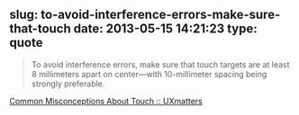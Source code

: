 slug: to-avoid-interference-errors-make-sure-that-touch
date: 2013-05-15 14:21:23
type: quote
---

> To avoid interference errors, make sure that touch targets are at least 8 millimeters apart on center—with 10-millimeter spacing being strongly preferable.

[Common Misconceptions About Touch :: UXmatters](http://www.uxmatters.com/mt/archives/2013/03/common-misconceptions-about-touch.php)
